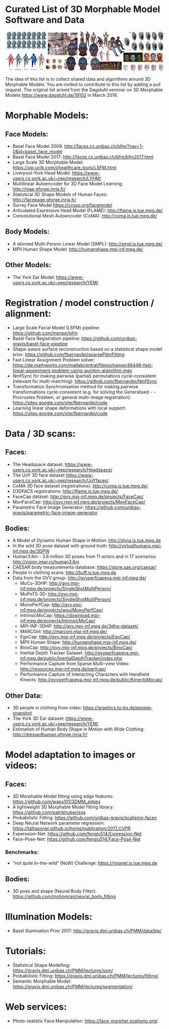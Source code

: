 # Curated List of 3D Morphable Model Software and Data
<p align="center">
<img src="images/MorphableModels.png" alt ="3D Morphable Models">
  </p>

The idea of this list is to collect shared data and algorithms around 3D Morphable Models. You are invited to contribute to this list by adding a pull request. The original list arised from the Dagstuhl seminar on 3D Morphable Models https://www.dagstuhl.de/19102 in March 2019.
# Morphable Models:
## Face Models:
- Basel Face Model 2009: http://faces.cs.unibas.ch/bfm/?nav=1-0&id=basel_face_model
- Basel Face Model 2017: http://faces.cs.unibas.ch/bfm/bfm2017.html
- Large Scale 3D Morphable Model: https://xip.uclb.com/i/healthcare_tools/LSFM.html
- Liverpool-York Head Model: https://www-users.cs.york.ac.uk/~nep/research/LYHM/ 
- Multilinear Autoencoder for 3D Face Model Learning: http://mae.gforge.inria.fr/ 
- Statistical 3D Shape Models of Human Faces: http://facepage.gforge.inria.fr/ 
- Surrey Face Model https://cvssp.org/facemodel
- Articulated Expressive Head Model (FLAME): http://flame.is.tue.mpg.de/
- Convolutional Mesh Autoencoder (CoMA): http://coma.is.tue.mpg.de/
## Body Models:
- A skinned Multi-Person Linear Model (SMPL): http://smpl.is.tue.mpg.de/
- MPII Human Shape Model: http://humanshape.mpi-inf.mpg.de/ 
## Other Models:
- The York Ear Model: https://www-users.cs.york.ac.uk/~nep/research/YEM/

# Registration / model construction / alignment:
- Large Scale Facial Model (LSFM) pipeline: https://github.com/menpo/lsfm 
- Basel Face Registration pipeline: https://github.com/unibas-gravis/basel-face-pipeline 
- Shape-aware surface reconstruction based on a statistical shape model prior: https://github.com/fbernardpi/sparsePdmFitting
- Fast Linear Assignment Problem solver: https://de.mathworks.com/matlabcentral/fileexchange/48448-fast-linear-assignment-problem-using-auction-algorithm-mex
- NmfSync for making pairwise (partial) permutations cycle-consistent (relevant for multi-matching): https://github.com/fbernardpi/NmfSync
- Transformation Synchronisation method for making pairwise transformations cycle-consistent (e.g. for solving the Generalised - - Procrustes Problem, or general multi-image registration): https://sites.google.com/site/fbernardpi/code
- Learning linear shape deformations with local support: https://sites.google.com/site/fbernardpi/code

# Data / 3D scans:
## Faces:
- The Headspace dataset: https://www-users.cs.york.ac.uk/~nep/research/Headspace/
- The UoY 3D face dataset https://www-users.cs.york.ac.uk/~nep/research/UoYfaces/
- CoMA 3D face dataset (registrations): http://coma.is.tue.mpg.de/
- D3DFACS registrations: http://flame.is.tue.mpg.de/
- FaceCap dataset: http://gvv.mpi-inf.mpg.de/projects/FaceCap/
- MonFaceCap: http://gvv.mpi-inf.mpg.de/projects/MonFaceCap/ 
- Parametric Face Image Generator: https://github.com/unibas-gravis/parametric-face-image-generator

## Bodies:
- A Model of Dynamic Human Shape in Motion:  http://dyna.is.tue.mpg.de 
- In the wild 3D pose dataset with ground truth: http://virtualhumans.mpi-inf.mpg.de/3DPW
- Human3.6m - 3.6 million 3D poses from 11 actors and in 17 scenarios: http://vision.imar.ro/human3.6m
- CAESAR body measurements database: https://store.sae.org/caesar/ 
- People in clothing scans: http://buff.is.tue.mpg.de
- Data from the GVV group: http://gvvperfcapeva.mpi-inf.mpg.de/
  - MuCo-3DHP: http://gvv.mpi-inf.mpg.de/projects/SingleShotMultiPerson/
  - MuPoTS-3D: http://gvv.mpi-inf.mpg.de/projects/SingleShotMultiPerson/
  - MonoPerfCap: http://gvv.mpi-inf.mpg.de/projects/wxu/MonoPerfCap/
  - IntrinsicMoCap: https://download.mpi-inf.mpg.de/projects/IntrinsicMoCap/
  - MPI-INF-3DHP: http://gvv.mpi-inf.mpg.de/3dhp-dataset/  
  - MARCOnI: http://marconi.mpi-inf.mpg.de/
  - EgoCap: http://gvv.mpi-inf.mpg.de/projects/EgoCap/
  - MPII Human Shape: http://humanshape.mpi-inf.mpg.de/
  - BinoCap: http://gvv.mpi-inf.mpg.de/projects/BinoCap/
  - Inertial Depth Tracker Dataset: http://gvvperfcapeva.mpi-inf.mpg.de/public/InertialDepthTracker/index.php 
  - Performance Capture from Sparse Multi-view Video: http://resources.mpi-inf.mpg.de/perfcap/ 
  - Performance Capture of Interacting Characters with Handheld Kinects: http://gvvperfcapeva.mpi-inf.mpg.de/public/KinectsMocap/ 

##  Other Data:
- 3D people in clothing from video: https://graphics.tu-bs.de/people-snapshot
- The York 3D Ear dataset: https://www-users.cs.york.ac.uk/~nep/research/YEM/ 
- Estimation of Human Body Shape in Motion with Wide Clothing: http://dressedhuman.gforge.inria.fr/ 

# Model adaptation to images or videos:
## Faces:
- 3D Morphable Model fitting using edge features: https://github.com/waps101/3DMM_edges 
- A lightweight 3D Morphable Model fitting library: https://github.com/patrikhuber/eos 
- Probabilistic Fitting: https://github.com/unibas-gravis/scalismo-faces 
- Deep Neural Network parameter regression: https://talhassner.github.io/home/publication/2017_CVPR
- Experssion-Net: https://github.com/fengju514/Expression-Net
- Face-Pose-Net: https://github.com/fengju514/Face-Pose-Net
### Benchmarks:
- “not quite in-the-wild” (NoW) Challenge: https://ringnet.is.tue.mpg.de

## Bodies:
- 3D pose and shape (Neural Body Fitter): https://github.com/mohomran/neural_body_fitting

# Illumination Models:
- Basel Illumination Prior 2017: http://gravis.dmi.unibas.ch/PMM/data/bip/

# Tutorials:
- Statistical Shape Modelling: https://gravis.dmi.unibas.ch/PMM/lectures/ssm/
- Probabilistic Fitting: https://gravis.dmi.unibas.ch/PMM/lectures/fitting/ 
- Semantic Morphable Model: https://gravis.dmi.unibas.ch/PMM/lectures/segmentation/ 

# Web services:
- Photo-realistic Face Manipulation: https://face-morpher.scalismo.org/ 
